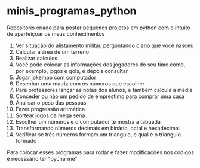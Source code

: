 # minis_programas_python

 Repositorio criado para postar pequenos projetos em python com o intuito de aperfeiçoar os meus conhecimentos

1. Ver situação do alistamento militar, perguntando o ano que você nasceu
2. Calcular a área de um terreno 
3. Realizar calculos
4. Você pode colocar as informações dos jogadores do seu time como, por exemplo, jogos e gols, e depois consultar
5. Jogar jokempo com computador
6. Desenhar uma matriz com os números que escolher 
7. Para professores lançar as notas dos alunos, e também calcula a média
8. Conceder ou não um pedido de emprestimo para comprar uma casa
9. Analisar o peso das pessoas
10. Fazer progressão aritmética 
11. Sortear jogos da mega sena
12. Escolher um números e o computador te mostra a tabuada
13. Transformando números decimais em binário, octal e hexadecimal
14. Verificar se três números formam um triangulo, e qual é o triangulo formado

Para colocar esses programas para rodar e fazer modificações nos códigos é necessário ter "pycharme"